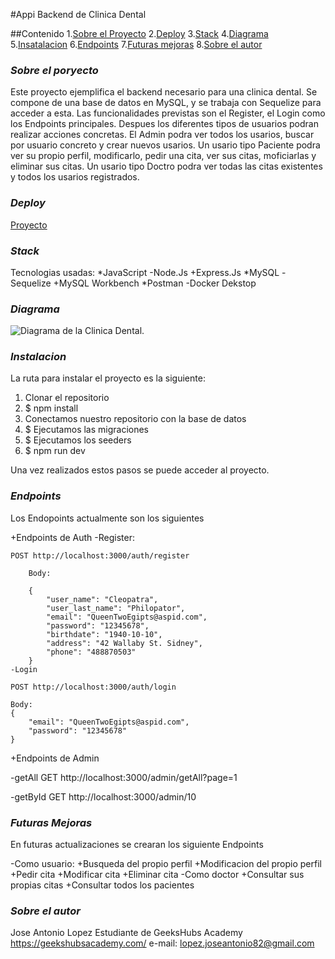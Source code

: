 #Appi Backend de Clinica Dental

##Contenido 1.[Sobre el Proyecto](#item1) 2.[Deploy](#item2) 3.[Stack](#item3) 4.[Diagrama](#item4) 5.[Insatalacion](#item5) 6.[Endpoints](#item6) 7.[Futuras mejoras](#item7) 8.[Sobre el autor](#item8)

<a name="item1"></a>

### _Sobre el poryecto_

Este proyecto ejemplifica el backend necesario para una clinica dental.
Se compone de una base de datos en MySQL, y se trabaja con Sequelize para acceder a esta.
Las funcionalidades previstas son el Register, el Login como los Endpoints principales.
Despues los diferentes tipos de usuarios podran realizar acciones concretas.
El Admin podra ver todos los usarios, buscar por usuario concreto y crear nuevos usarios.
Un usario tipo Paciente podra ver su propio perfil, modificarlo, pedir una cita, ver sus citas, moficiarlas y eliminar sus citas.
Un usario tipo Doctro podra ver todas las citas existentes y todos los usarios registrados.

<a name="item2"></a>

### _Deploy_

<a href=" https://josejakkan.github.io/DentalClinic/">Proyecto</a>

<a name="item3"></a>

### _Stack_

Tecnologias usadas:
*JavaScript
-Node.Js
+Express.Js
*MySQL
-Sequelize
+MySQL Workbench
\*Postman
-Docker Dekstop

<a name="item4"></a>

### _Diagrama_

![Diagrama de la Clinica Dental.](.public/images/ClinicaDental.png)

<a name="item5"></a>

### _Instalacion_

La ruta para instalar el proyecto es la siguiente:

1. Clonar el repositorio
2. $ npm install
3. Conectamos nuestro repositorio con la base de datos
4. $ Ejecutamos las migraciones
5. $ Ejecutamos los seeders
6. $ npm run dev

Una vez realizados estos pasos se puede acceder al proyecto.

<a name="item5"></a>

### _Endpoints_

Los Endopoints actualmente son los siguientes

+Endpoints de Auth
-Register:

    POST http://localhost:3000/auth/register

        Body:

        {
            "user_name": "Cleopatra",
            "user_last_name": "Philopator",
            "email": "QueenTwoEgipts@aspid.com",
            "password": "12345678",
            "birthdate": "1940-10-10",
            "address": "42 Wallaby St. Sidney",
            "phone": "488870503"
        }
    -Login

    POST http://localhost:3000/auth/login

    Body:
    {
        "email": "QueenTwoEgipts@aspid.com",
        "password": "12345678"
    }

+Endpoints de Admin

-getAll
GET http://localhost:3000/admin/getAll?page=1

-getById
GET http://localhost:3000/admin/10

<a name="item7"></a>

### _Futuras Mejoras_

En futuras actualizaciones se crearan los siguiente Endpoints

-Como usuario:
+Busqueda del propio perfil
+Modificacion del propio perfil
+Pedir cita
+Modificar cita
+Eliminar cita
-Como doctor
+Consultar sus propias citas
+Consultar todos los pacientes

<a name="item8"></a>

### _Sobre el autor_

Jose Antonio Lopez
Estudiante de GeeksHubs Academy https://geekshubsacademy.com/
e-mail: lopez.joseantonio82@gmail.com
